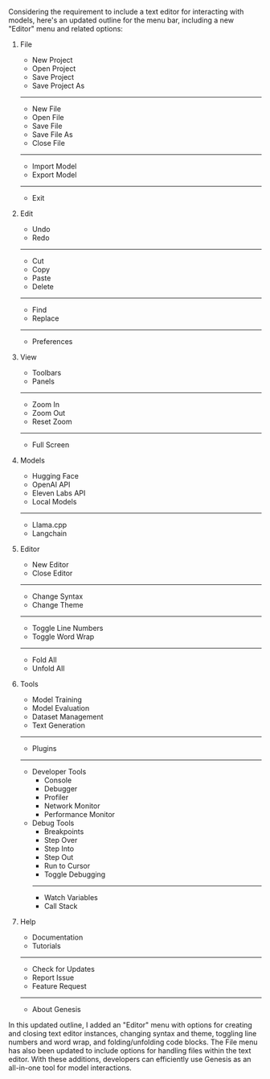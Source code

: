 Considering the requirement to include a text editor for interacting with models, here's an updated outline for the menu bar, including a new "Editor" menu and related options:

1. File

    - New Project
    - Open Project
    - Save Project
    - Save Project As

    ***

    - New File
    - Open File
    - Save File
    - Save File As
    - Close File

    ***

    - Import Model
    - Export Model

    ***

    - Exit

2. Edit

    - Undo
    - Redo

    ***

    - Cut
    - Copy
    - Paste
    - Delete

    ***

    - Find
    - Replace

    ***

    - Preferences

3. View

    - Toolbars
    - Panels

    ***

    - Zoom In
    - Zoom Out
    - Reset Zoom

    ***

    - Full Screen

4. Models

    - Hugging Face
    - OpenAI API
    - Eleven Labs API
    - Local Models

    ***

    - Llama.cpp
    - Langchain

5. Editor

    - New Editor
    - Close Editor

    ***

    - Change Syntax
    - Change Theme

    ***

    - Toggle Line Numbers
    - Toggle Word Wrap

    ***

    - Fold All
    - Unfold All

6. Tools

    - Model Training
    - Model Evaluation
    - Dataset Management
    - Text Generation

    ***

    - Plugins

    ***

    - Developer Tools
        - Console
        - Debugger
        - Profiler
        - Network Monitor
        - Performance Monitor
    - Debug Tools
        - Breakpoints
        - Step Over
        - Step Into
        - Step Out
        - Run to Cursor
        - Toggle Debugging
        ***
        - Watch Variables
        - Call Stack

7. Help
    - Documentation
    - Tutorials
    ***
    - Check for Updates
    - Report Issue
    - Feature Request
    ***
    - About Genesis

In this updated outline, I added an "Editor" menu with options for creating and closing text editor instances, changing syntax and theme, toggling line numbers and word wrap, and folding/unfolding code blocks. The File menu has also been updated to include options for handling files within the text editor. With these additions, developers can efficiently use Genesis as an all-in-one tool for model interactions.
